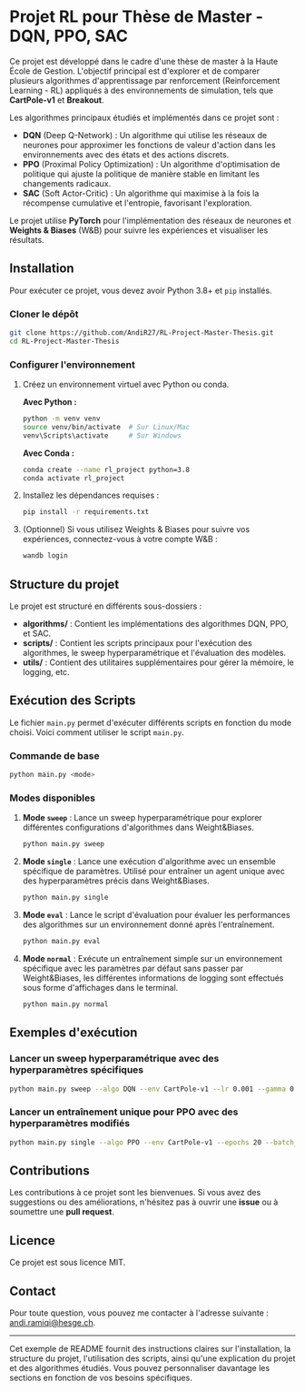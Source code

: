 # Projet RL pour Thèse de Master - DQN, PPO, SAC

Ce projet est développé dans le cadre d'une thèse de master à la Haute École de Gestion. L'objectif principal est d'explorer et de comparer plusieurs algorithmes d'apprentissage par renforcement (Reinforcement Learning - RL) appliqués à des environnements de simulation, tels que **CartPole-v1** et **Breakout**.

Les algorithmes principaux étudiés et implémentés dans ce projet sont :
- **DQN** (Deep Q-Network) : Un algorithme qui utilise les réseaux de neurones pour approximer les fonctions de valeur d'action dans les environnements avec des états et des actions discrets.
- **PPO** (Proximal Policy Optimization) : Un algorithme d'optimisation de politique qui ajuste la politique de manière stable en limitant les changements radicaux.
- **SAC** (Soft Actor-Critic) : Un algorithme qui maximise à la fois la récompense cumulative et l'entropie, favorisant l'exploration.

Le projet utilise **PyTorch** pour l'implémentation des réseaux de neurones et **Weights & Biases** (W&B) pour suivre les expériences et visualiser les résultats.

## Installation

Pour exécuter ce projet, vous devez avoir Python 3.8+ et `pip` installés.

### Cloner le dépôt

```bash
git clone https://github.com/AndiR27/RL-Project-Master-Thesis.git
cd RL-Project-Master-Thesis
```

### Configurer l'environnement

1. Créez un environnement virtuel avec Python ou conda.

   **Avec Python :**
   ```bash
   python -m venv venv
   source venv/bin/activate  # Sur Linux/Mac
   venv\Scripts\activate     # Sur Windows
   ```

   **Avec Conda :**
   ```bash
   conda create --name rl_project python=3.8
   conda activate rl_project
   ```

2. Installez les dépendances requises :

   ```bash
   pip install -r requirements.txt
   ```

3. (Optionnel) Si vous utilisez Weights & Biases pour suivre vos expériences, connectez-vous à votre compte W&B :

   ```bash
   wandb login
   ```

## Structure du projet

Le projet est structuré en différents sous-dossiers :
- **algorithms/** : Contient les implémentations des algorithmes DQN, PPO, et SAC.
- **scripts/** : Contient les scripts principaux pour l'exécution des algorithmes, le sweep hyperparamétrique et l'évaluation des modèles.
- **utils/** : Contient des utilitaires supplémentaires pour gérer la mémoire, le logging, etc.

## Exécution des Scripts

Le fichier `main.py` permet d'exécuter différents scripts en fonction du mode choisi. Voici comment utiliser le script `main.py`.

### Commande de base

```bash
python main.py <mode>
```

### Modes disponibles

1. **Mode `sweep`** :
   Lance un sweep hyperparamétrique pour explorer différentes configurations d'algorithmes dans Weight&Biases.
   ```bash
   python main.py sweep
   ```

2. **Mode `single`** :
   Lance une exécution d'algorithme avec un ensemble spécifique de paramètres. Utilisé pour entraîner un agent unique avec des hyperparamètres précis dans Weight&Biases.
   ```bash
   python main.py single
   ```

3. **Mode `eval`** :
   Lance le script d'évaluation pour évaluer les performances des algorithmes sur un environnement donné après l'entraînement.
   ```bash
   python main.py eval
   ```

4. **Mode `normal`** :
   Exécute un entraînement simple sur un environnement spécifique avec les paramètres par défaut sans passer par Weight&Biases, les différentes informations de logging sont effectués sous forme d'affichages dans le terminal.
   ```bash
   python main.py normal
   ```

## Exemples d'exécution

### Lancer un sweep hyperparamétrique avec des hyperparamètres spécifiques
```bash
python main.py sweep --algo DQN --env CartPole-v1 --lr 0.001 --gamma 0.99 --epsilon_decay 0.01
```

### Lancer un entraînement unique pour PPO avec des hyperparamètres modifiés
```bash
python main.py single --algo PPO --env CartPole-v1 --epochs 20 --batch_size 128 --clip_epsilon 0.1 --learning_rate 0.0003
```

## Contributions

Les contributions à ce projet sont les bienvenues. Si vous avez des suggestions ou des améliorations, n'hésitez pas à ouvrir une **issue** ou à soumettre une **pull request**.

## Licence

Ce projet est sous licence MIT.

## Contact

Pour toute question, vous pouvez me contacter à l'adresse suivante : [andi.ramiqi@hesge.ch](mailto:andi.ramiqi@hesge.ch).

---

Cet exemple de README fournit des instructions claires sur l'installation, la structure du projet, l'utilisation des scripts, ainsi qu'une explication du projet et des algorithmes étudiés. Vous pouvez personnaliser davantage les sections en fonction de vos besoins spécifiques.
